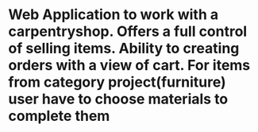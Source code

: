 # Web Application to work with a carpentryshop. Offers a full control of selling items. Ability to creating orders with a view of cart. For items from category project(furniture) user have to choose materials to complete them
